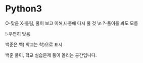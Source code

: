 # Python3
 
 O-맞음
 X-틀림, 풀이 보고 이해,나중에 다시 풀 것
 \n
 ?-풀이를 봐도 모름
 
 !-우연히 맞음
 
 백준은 백) 학교는 학)으로 표시
 
백준 풀이, 학교 실습문제 풀이 올리는 공간입니다.
